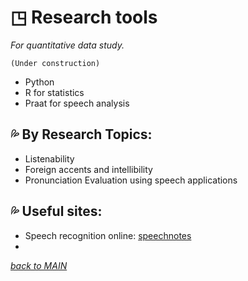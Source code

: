 # ◳ Research tools
_For quantitative data study._  

~~~
(Under construction)
~~~

* Python 
* R for statistics
* Praat for speech analysis


## 💦 By Research Topics:
* Listenability   
* Foreign accents and intellibility
* Pronunciation Evaluation using speech applications  



## 💦 Useful sites:
* Speech recognition online: [speechnotes]("httpes://speechnotes.co")  
* 


[_back to MAIN_](../README.md)  
